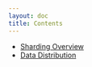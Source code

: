 ```yaml
---
layout: doc
title: Contents
---
```


- [Sharding Overview](doc/sharding.html)
- [Data Distribution](doc/data_distribution.html)
